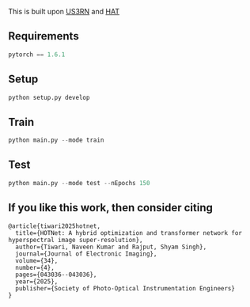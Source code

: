 This is built upon [US3RN](https://github.com/junjun-jiang/US3RN) and [HAT](https://github.com/XPixelGroup/HAT)

## Requirements

``` python
pytorch == 1.6.1
```


## Setup

```python
python setup.py develop
```

## Train

```python
python main.py --mode train
```


## Test

```python
python main.py --mode test --nEpochs 150
```



## If you like this work, then consider citing

```
@article{tiwari2025hotnet,
  title={HOTNet: A hybrid optimization and transformer network for hyperspectral image super-resolution},
  author={Tiwari, Naveen Kumar and Rajput, Shyam Singh},
  journal={Journal of Electronic Imaging},
  volume={34},
  number={4},
  pages={043036--043036},
  year={2025},
  publisher={Society of Photo-Optical Instrumentation Engineers}
}
```
